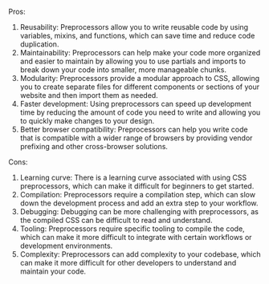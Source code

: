 Pros:

1.  Reusability: Preprocessors allow you to write reusable code by using variables, mixins, and functions, which can save time and reduce code duplication.
2.  Maintainability: Preprocessors can help make your code more organized and easier to maintain by allowing you to use partials and imports to break down your code into smaller, more manageable chunks.
3.  Modularity: Preprocessors provide a modular approach to CSS, allowing you to create separate files for different components or sections of your website and then import them as needed.
4.  Faster development: Using preprocessors can speed up development time by reducing the amount of code you need to write and allowing you to quickly make changes to your design.
5.  Better browser compatibility: Preprocessors can help you write code that is compatible with a wider range of browsers by providing vendor prefixing and other cross-browser solutions.

Cons:

1.  Learning curve: There is a learning curve associated with using CSS preprocessors, which can make it difficult for beginners to get started.
2.  Compilation: Preprocessors require a compilation step, which can slow down the development process and add an extra step to your workflow.
3.  Debugging: Debugging can be more challenging with preprocessors, as the compiled CSS can be difficult to read and understand.
4.  Tooling: Preprocessors require specific tooling to compile the code, which can make it more difficult to integrate with certain workflows or development environments.
5.  Complexity: Preprocessors can add complexity to your codebase, which can make it more difficult for other developers to understand and maintain your code.